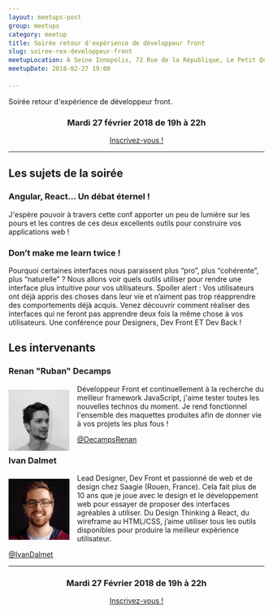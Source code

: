 ```yaml
---
layout: meetups-post
group: meetups
category: meetup
title: Soirée retour d'expérience de développeur front
slug: soiree-rex-developpeur-front
meetupLocation: A Seine Innopolis, 72 Rue de la République, Le Petit Quevilly
meetupDate: 2018-02-27 19:00

---
```


Soirée retour d'expérience de développeur front.

<div style="text-align: center;">
  <h3>Mardi 27 février 2018 de 19h à 22h</h3>
  <p>
    <a class="button" target="_blank" href="http://meetu.ps/e/DTBz8/B5s8T/f">
      Inscrivez-vous !
    </a>
  </p>
</div>

----

## Les sujets de la soirée

### Angular, React... Un débat éternel !
J'espère pouvoir à travers cette conf apporter un peu de lumière sur les pours et les contres de ces deux excellents outils pour construire vos applications web !

### Don’t make me learn twice !

Pourquoi certaines interfaces nous paraissent plus “pro”, plus “cohérente”, plus “naturelle” ?
Nous allons voir quels outils utiliser pour rendre une interface plus intuitive pour vos utilisateurs.
Spoiler alert : Vos utilisateurs ont déjà appris des choses dans leur vie et n’aiment pas trop réapprendre des comportements déjà acquis.
Venez découvrir comment réaliser des interfaces qui ne feront pas apprendre deux fois la même chose à vos utilisateurs.
Une conférence pour Designers, Dev Front ET Dev Back !

## Les intervenants

### Renan "Ruban" Decamps 

<img src="/images/meetups/speakers/renan_decamps.jpg" alt="Renan Decamps" width="120" style="float: left; margin: 10px 15px 0px 0px;"/>

<p style="overflow: auto;">Développeur Front et continuellement à la recherche du meilleur framework JavaScript, j'aime tester toutes les nouvelles technos du moment. Je rend fonctionnel l'ensemble des maquettes produites afin de donner vie à vos projets les plus fous !</p>

<a href="https://twitter.com/DecampsRenan">@DecampsRenan</a>

### Ivan Dalmet

<img src="/images/meetups/speakers/orga-ivan.jpg" alt="Ivan Dalmet" width="120" style="float: left; margin: 10px 15px 0px 0px;"/>


<p style="overflow: auto;">
Lead Designer, Dev Front et passionné de web et de design chez Saagie (Rouen, France). Cela fait plus de 10 ans que je joue avec le design et le développement web pour essayer de proposer des interfaces agréables à utiliser. Du Design Thinking à React, du wireframe au HTML/CSS, j’aime utiliser tous les outils disponibles pour produire la meilleur expérience utilisateur.
</p>

<a href="https://twitter.com/IvanDalmet">@IvanDalmet</a>

----

<div style="text-align: center;">
  <h3>Mardi 27 Février 2018 de 19h à 22h</h3>
    <p>
      <a class="button" target="_blank" href="http://meetu.ps/e/DTBz8/B5s8T/f">
        Inscrivez-vous !
      </a>
    </p>  
</div>
